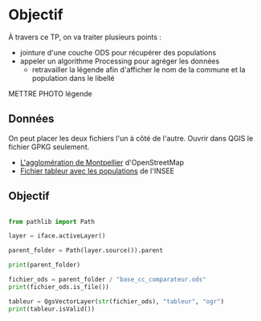 # Objectif

À travers ce TP, on va traiter plusieurs points : 

* jointure d'une couche ODS pour récupérer des populations
* appeler un algorithme Processing pour agréger les données
  * retravailler la légende afin d'afficher le nom de la commune et la population dans le libellé

METTRE PHOTO légende

## Données

On peut placer les deux fichiers l'un à côté de l'autre. Ouvrir dans QGIS le fichier GPKG seulement.

* [L'agglomération de Montpellier](./media/agglo_montpellier.gpkg) d'OpenStreetMap
* [Fichier tableur avec les populations](./media/base_cc_comparateur.ods) de l'INSEE

## Objectif



```python

from pathlib import Path

layer = iface.activeLayer()

parent_folder = Path(layer.source()).parent

print(parent_folder)

fichier_ods = parent_folder / "base_cc_comparateur.ods"
print(fichier_ods.is_file())

tableur = QgsVectorLayer(str(fichier_ods), "tableur", "ogr")
print(tableur.isValid())


```

